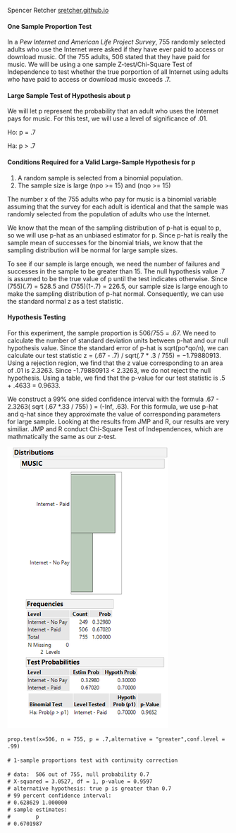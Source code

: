 Spencer Retcher
[sretcher.github.io](https://github.com/sretcher/sretcher.github.io)


#### One Sample Proportion Test

In a *Pew Internet and American Life Project Survey*, 755 randomly selected adults who use the Internet were asked if they have ever paid to access or download music. Of the 755 adults, 506 stated that they have paid for music. We will be using a one sample Z-test/Chi-Square Test of Independence to test whether the true porportion of all Internet using adults who have paid to access or download music exceeds .7. 

#### Large Sample Test of Hypothesis about p
We will let p represent the probability that an adult who uses the Internet pays for music. For this test, we will use a level of significance of .01. 

Ho: p = .7

Ha: p > .7

#### Conditions Required for a Valid Large-Sample Hypothesis for p

1. A random sample is selected from a binomial population.
2. The sample size is large (npo >= 15) and (nqo >= 15)

The number x of the 755 adults who pay for music is a binomial variable assuming that the survey for each adult is identical and that the sample was randomly selected from the population of adults who use the Internet. 

We know that the mean of the sampling distribution of p-hat is equal to p, so we will use p-hat as an unbiased estimator for p. Since p-hat is really the sample mean of successes for the binomial trials, we know that the sampling distribution will be normal for large sample sizes. 

To see if our sample is large enough, we need the number of failures and successes in the sample to be greater than 15. The null hypothesis value .7 is assumed to be the true value of p until the test indicates otherwise. Since (755)(.7) = 528.5 and (755)(1-.7) = 226.5, our sample size is large enough to make the sampling distribution of p-hat normal. Consequently, we can use the standard normal z as a test statistic. 

#### Hypothesis Testing
For this experiment, the sample proportion is 506/755 = .67. We need to calculate the number of standard deviation units between p-hat and our null hypothesis value. Since the standard error of p-hat is sqrt(po\*qo/n), we can calculate our test statistic z = (.67 - .7) / sqrt(.7 * .3 / 755) = −1.79880913. Using a rejection region, we find that the z value corresponding to an area of .01 is 2.3263. Since -1.79880913 < 2.3263, we do not reject the null hypothesis. Using a table, we find that the p-value for our test statistic is .5 + .4633 = 0.9633. 

We construct a 99% one sided confidence interval with the formula .67 - 2.3263( sqrt (.67 \*.33 / 755) ) = (-Inf, .63). For this formula, we use p-hat and q-hat since they approximate the value of corresponding parameters for large sample. Looking at the results from JMP and R, our results are very similiar. JMP and R conduct Chi-Square Test of Independences, which are mathmatically the same as our z-test. 

![test](proportion-test.png)

```
prop.test(x=506, n = 755, p = .7,alternative = "greater",conf.level = .99)

# 1-sample proportions test with continuity correction

# data:  506 out of 755, null probability 0.7
# X-squared = 3.0527, df = 1, p-value = 0.9597
# alternative hypothesis: true p is greater than 0.7
# 99 percent confidence interval:
# 0.628629 1.000000
# sample estimates:
#        p 
# 0.6701987 
```
